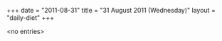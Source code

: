 +++
date = "2011-08-31"
title = "31 August 2011 (Wednesday)"
layout = "daily-diet"
+++


\<no entries\>
